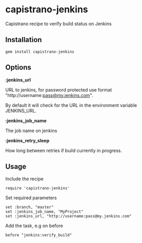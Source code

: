 # capistrano-jenkins

Capistrano recipe to verify build status on Jenkins

## Installation

	gem install capistrano-jenkins

## Options

**:jenkins_url**

URL to jenkins, for password protected use format "http://username:pass@my.jenkins.com".

By default it will check for the URL in the environment variable JENKINS_URL.

**:jenkins_job_name**

The job name on jenkins

**:jenkins_retry_sleep**

How long between retries if build currently in progress.

## Usage

Include the recipe

	require 'capistrano-jenkins'

Set required parameters

	set :branch, "master"
	set :jenkins_job_name, "MyProject"
	set :jenkins_url, "http://username:pass@my.jenkins.com"


Add the task, e.g on before

	before "jenkins:verify_build"
